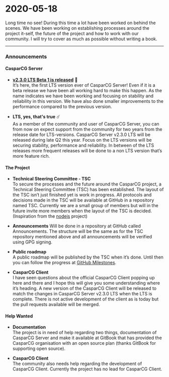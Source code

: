 # 2020-05-18

Long time no see! During this time a lot have been worked on behind the scenes. We have been working on establishing processes around the project it-self, the future of the project and how to work with our community. I will try to cover as much as possible without writing a book.

---

### Announcements
#### CasparCG Server
* **[v2.3.0 LTS Beta 1 is released][1]** 🚀  
It’s here, the first LTS version ever of CasparCG Server! Even if it is a beta release we have been all working hard to make this happen. As the name indicates we have been working and focusing on stability and reliability in this version. We have also done smaller improvements to the performance compared to the previous version.

* **LTS, yes, that's true** ☄️  
As a member of the community and user of CasparCG Server, you can from now on expect support from the community for two years from the release date for LTS-versions. CasparCG Server v2.3.0 LTS will be released during late Q2 this year. Focus on the LTS versions will be securing stability, performance and reliability. In between of the LTS releases more frequent releases will be done to a non LTS version that’s more feature rich.

#### The Project
* **Technical Steering Committee - TSC**   
To secure the processes and the future around the CasparCG project, a Technical Steering Committee (TSC) has been established. The layout of the TSC isn’t just finished yet is work in progress. All protocols and decisions made in the TSC will be available at GitHub in a repository named TSC. Currently we are a small group of members but will in the future invite more members when the layout of the TSC is decided.
(Inspiration from the [nodejs][2] project)

* **Announcements**
Will be done in a repository at GitHub called Announcements. The structure will be the same as for the TSC repository mentioned above and all announcements will be verified using GPG signing.

* **Public roadmap**  
A public roadmap will be published by the TSC when it’s done. Until then you can follow the progress at [GitHub Milestones][3].

* **CasparCG Client**  
I have seen questions about the official CasparCG Client popping up here and there and I hope this will give you some understanding where it’s heading. A new version of the CasparCG Client will be released to match the changes in CasparCG Server v2.3.0 LTS when the LTS is complete. There is not active development of the client as is today but the pull requests available will be merged.

#### Help Wanted
* **Documentation**  
The project is in need of help regarding two things, documentation of CasparCG Server and make it available at GitBook that has provided the CasparCG organisation with an open source plan
(thanks GitBook for supporting open source).

* **CasparCG Client**  
The community also needs help regarding the development of CasparCG Client.
Currently the project has no lead for CasparCG Client.


[1]: https://github.com/CasparCG/server/releases/tag/v2.3.0-lts-beta.1
[2]: https://github.com/nodejs/TSC
[3]: https://github.com/CasparCG/server/milestones
